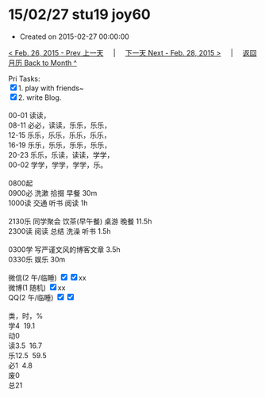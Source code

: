 # 15/02/27 stu19 joy60

- Created on 2015-02-27 00:00:00

[< Feb. 26, 2015 - Prev 上一天](/lifelogs/2015/02/d26.md) &nbsp; &nbsp; | &nbsp; &nbsp; [下一天 Next - Feb. 28, 2015 >](/lifelogs/2015/02/d28.md) &nbsp; &nbsp; |  &nbsp; &nbsp; [返回月历 Back to Month ^](/lifelogs/2015/02/index.md)
<br/><div>Pri Tasks:</div><div><input type="checkbox" checked="true"/>1. play with friends~</div><div><input type="checkbox" checked="true"/>2. write Blog.</div><div><br/></div><div><div>00-01 读读，</div>08-11 必必，读读，乐乐，乐乐，<br/>12-15 乐乐，乐乐，乐乐，乐乐，<br/>16-19 乐乐，乐乐，乐乐，乐乐，<br/>20-23 乐乐，乐读，读读，学学，<br/>00-02 学学，学学，学学，乐。<div><br/></div>0800起<br/>0900必 洗漱 拾掇 早餐 30m<br/>1000读 交通 听书 阅读 1h<div><br/></div>2130乐 同学聚会 饮茶(早午餐) 桌游 晚餐 11.5h<br/>2300读 阅读 总结 洗澡 听书 1.5h <div><br/></div></div><div><div>0300学 写严谨文风的博客文章 3.5h<br/>0330乐 娱乐 30m<i><br/></i></div><div><br/></div>微信(2 午/临睡) <input type="checkbox" checked="true"/><input type="checkbox" checked="true"/>xx</div><div>微博(1 随机) <input type="checkbox" checked="true"/>xx</div><div>QQ(2 午/临睡) <input type="checkbox" checked="true"/><input type="checkbox" checked="false"/></div><div><br/></div><div>类，时，%<br/>学4  19.1<br/>动0<br/>读3.5  16.7<br/>乐12.5  59.5<br/>必1  4.8<br/>废0<br/>总21</div>
